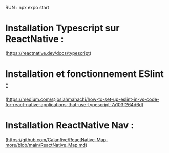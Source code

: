 RUN : npx expo start

# Installation Typescript sur ReactNative :
(https://reactnative.dev/docs/typescript)

# Installation et fonctionnement ESlint : 
(https://medium.com/@josiahmahachi/how-to-set-up-eslint-in-vs-code-for-react-native-applications-that-use-typescript-7a103f264d6d)

# Installation ReactNative Nav :
(https://github.com/Calanfive/ReactNative-Map-more/blob/main/ReactNative_Map.md)




